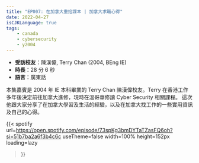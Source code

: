```yaml
---
title: "EP007: 在加拿大重拾課本 | 加拿大求職心得"
date: 2022-04-27
isCJKLanguage: true
tags:
    - canada
    - cybersecurity
    - y2004
---
```


- **受訪校友**：陳漢偉, Terry Chan (2004, BEng IE)
- **時長**：28 分 6 秒
- **語言**：廣東話

<!--more-->

本集嘉賓是 2004 年 IE 本科畢業的 Terry Chan 陳漢偉校友。Terry 在香港工作多年後決定前往加拿大進修，現時在溫哥華修讀 Cyber Security 相關課程。 這次他跟大家分享了在加拿大學習及生活的經驗，以及在加拿大找工作的一些實用資訊及自己的心得。

{{< spotify 
  url=https://open.spotify.com/episode/73spKg3bmDYTaTZasFQ6oh?si=51b7ba2a6f3b4c6c
  useTheme=false
  width=100%
  height=152px
  loading=lazy
>}}
